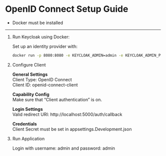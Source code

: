 # OpenID Connect Setup Guide

- Docker must be installed

---

1. Run Keycloak using Docker:

   Set up an identity provider with:

   ```bash
   docker run -p 8080:8080 -e KEYCLOAK_ADMIN=admin -e KEYCLOAK_ADMIN_PASSWORD=admin quay.io/keycloak/keycloak:21.1.0 start-dev

2. Configure Client

    **General Settings**  
    Client Type: OpenID Connect  
    Client ID: openid-connect-client  
    
    **Capability Config**  
    Make sure that “Client authentication” is on.  
    
    **Login Settings**  
    Valid redirect URI: http://localhost:5000/auth/callback

   **Credentials**  
   Client Secret must be set in appsettings.Development.json

3. Run Application

   Login with username: admin and password: admin

   
